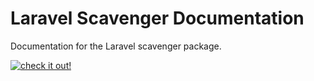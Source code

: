 # Laravel Scavenger Documentation

Documentation for the Laravel scavenger package. 

[![check it out!](https://img.shields.io/badge/check-it%20out!-blue.svg?style=flat-square)](https://codecanyon.net/item/laravel-scraper/20494927)
